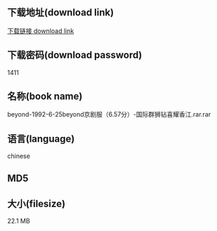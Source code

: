 ## 下载地址(download link)
[下载链接 download link](https://voluble-croquembouche-d321dc.netlify.app/?s=beyond-1992-6-25beyond%E4%BA%AC%E5%89%A7%E6%9C%8D%EF%BC%886.57%E5%88%86%EF%BC%89-%E5%9B%BD%E9%99%85%E7%BE%A4%E7%8B%AE%E9%92%BB%E5%96%9C%E8%80%80%E9%A6%99%E6%B1%9F.rar)

## 下载密码(download password)
1411

## 名称(book name)
beyond-1992-6-25beyond京剧服（6.57分）-国际群狮钻喜耀香江.rar.rar

## 语言(language)
chinese

## MD5


## 大小(filesize)
22.1 MB
